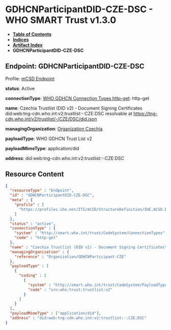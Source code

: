 # GDHCNParticipantDID-CZE-DSC - WHO SMART Trust v1.3.0

* [**Table of Contents**](toc.md)
* [**Indices**](indices.md)
* [**Artifact Index**](artifacts.md)
* **GDHCNParticipantDID-CZE-DSC**

## Endpoint: GDHCNParticipantDID-CZE-DSC

Profile: [mCSD Endpoint](https://profiles.ihe.net/ITI/mCSD/4.0.0/StructureDefinition-IHE.mCSD.Endpoint.html)

**status**: Active

**connectionType**: [WHO GDHCN Connection Types http-get](CodeSystem-ConnectionTypes.md#ConnectionTypes-http-get): http-get

**name**: Czechia Trustlist (DID v2) - Document Signing Certificates did:web:tng-cdn.who.int:v2:trustlist:-:CZE:DSC resolvable at https://tng-cdn.who.int/v2/trustlist/-/CZE/DSC/did.json

**managingOrganization**: [Organization Czechia](Organization-GDHCNParticipant-CZE.md)

**payloadType**: WHO GDHCN Trust List v2

**payloadMimeType**: application/did

**address**: did:web:tng-cdn.who.int:v2:trustlist:-:CZE:DSC



## Resource Content

```json
{
  "resourceType" : "Endpoint",
  "id" : "GDHCNParticipantDID-CZE-DSC",
  "meta" : {
    "profile" : [
      "https://profiles.ihe.net/ITI/mCSD/StructureDefinition/IHE.mCSD.Endpoint"
    ]
  },
  "status" : "active",
  "connectionType" : {
    "system" : "http://smart.who.int/trust/CodeSystem/ConnectionTypes",
    "code" : "http-get"
  },
  "name" : "Czechia Trustlist (DID v2) - Document Signing Certificates\ndid:web:tng-cdn.who.int:v2:trustlist:-:CZE:DSC\nresolvable at https://tng-cdn.who.int/v2/trustlist/-/CZE/DSC/did.json",
  "managingOrganization" : {
    "reference" : "Organization/GDHCNParticipant-CZE"
  },
  "payloadType" : [
    {
      "coding" : [
        {
          "system" : "http://smart.who.int/trust/CodeSystem/PayloadTypes",
          "code" : "urn:who:trust:trustlist:v2"
        }
      ]
    }
  ],
  "payloadMimeType" : ["application/did"],
  "address" : "did:web:tng-cdn.who.int:v2:trustlist:-:CZE:DSC"
}

```
